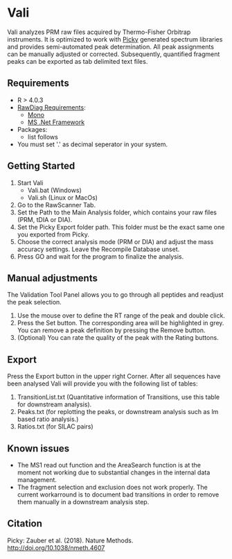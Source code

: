 # Vali
Vali analyzes PRM raw files acquired by Thermo-Fisher Orbitrap instruments. It is optimized to work with [Picky](https://picky.mdc-berlin.de) generated spectrum libraries and provides semi-automated peak determination. All peak assignments can be manually adjusted or corrected. Subsequently, quantified fragment peaks can be exported as tab delimited text files.
## Requirements
* R > 4.0.3
* [RawDiag Requirements](https://github.com/fgcz/rawDiag):
    * [Mono](https://www.mono-project.com)
    * [MS .Net Framework](https://dotnet.microsoft.com/download)
* Packages:
    * list follows
 * You must set '.' as decimal seperator in your system. 

## Getting Started
1. Start Vali
    * Vali.bat (Windows)
    * Vali.sh (Linux or MacOs)
2. Go to the RawScanner Tab.
3. Set the Path to the Main Analysis folder, which contains your raw files (PRM, tDIA or DIA).
4. Set the Picky Export folder path. This folder must be the exact same one you exported from Picky. 
5. Choose the correct analysis mode (PRM or DIA) and adjust the mass accuracy settings. Leave the Recompile Database unset.
6. Press GO and wait for the program to finalize the analysis.
## Manual adjustments
The Validation Tool Panel allows you to go through all peptides and readjust the peak selection.

1. Use the mouse over to define the RT range of the peak and double click. 
2. Press the Set button. The corresponding area will be highlighted in grey. You can remove a peak definition by pressing the Remove button.
3. (Optional) You can rate the quality of the peak with the Rating buttons.

## Export
Press the Export button in the upper right Corner. After all sequences have been analysed Vali will provide you with the following list of tables:
1. TransitionList.txt (Quantitative information of Transitions, use this table for downstream analysis).
2. Peaks.txt (for replotting the peaks, or downstream analysis such as lm based ratio analysis.)
4. Ratios.txt (for SILAC pairs)

## Known issues
* The MS1 read out function and the AreaSearch function is at the moment not working due to substantial changes in the internal data management.
* The fragment selection and exclusion does not work properly. The current workarround is to document bad transitions in order to remove them manually in a downstream analysis step. 

## Citation
Picky:
Zauber et al. (2018). Nature Methods. http://doi.org/10.1038/nmeth.4607


